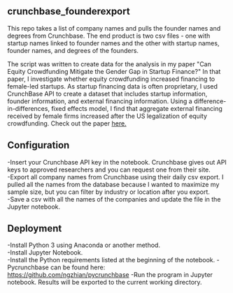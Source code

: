 ## crunchbase_founderexport
This repo takes a list of company names and pulls the founder names and degrees from Crunchbase.  The end product is two csv files - one with startup names linked to founder names and the other with startup names, founder names, and degrees of the founders. 

The script was written to create data for the analysis in my paper "Can Equity Crowdfunding Mitigate the Gender Gap in Startup Finance?"  In that paper, I investigate whether equity crowdfunding increased financing to female-led startups.  As startup financing data is often proprietary, I used CrunchBase API to create a dataset that includes startup information, founder information, and external financing information.  Using a difference-in-differences, fixed effects model, I find that aggregate external financing received by female firms increased after the US legalization of equity crowdfunding.  Check out the paper [here.](https://drive.google.com/file/d/12mmszX8Vky_AUmXfxCFLiDC7Ht_Wd6bk/view)


## Configuration

-Insert your Crunchbase API key in the notebook.  Crunchbase gives out API keys to approved researchers and you can request one from their site.    
-Export all company names from Crunchbase using their daily csv export. I pulled all the names from the database because I wanted to maximize my sample size, but you can filter by industry or location after you export.     
-Save a csv with all the names of the companies and update the file in the Jupyter notebook.    

## Deployment    
-Install Python 3 using Anaconda or another method.    
-Install Jupyter Notebook.    
-Install the Python requirements listed at the beginning of the notebook.
-Pycrunchbase can be found here: https://github.com/ngzhian/pycrunchbase
-Run the program in Jupyter notebook. Results will be exported to the current working directory.     
